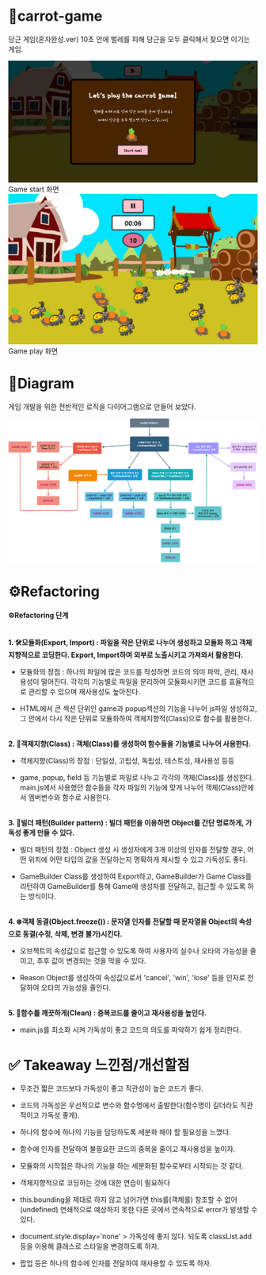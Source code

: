 # 🥕carrot-game

당근 게임(혼자완성.ver)
10초 안에 벌레를 피해 당근을 모두 클릭해서 찾으면 이기는 게임.

<img src="img/game_start_img.jpg" alt="game_start">
Game start 화면
<img src="img/game_play_img.jpg" alt="game_play">
Game play 화면

# 🎡Diagram

게임 개발을 위한 전반적인 로직을 다이어그램으로 만들어 보았다.

<img src="img/carrot.drawio.png" alt="game_start">

# ⚙️Refactoring

#### **⚙️Refactoring 단계**

<br>
<b>1. 🛠️모듈화(Export, Import) : 파일을 작은 단위로 나누어 생성하고 모듈화 하고 객체지향적으로 코딩한다. Export, Import하여 외부로 노출시키고 가져와서 활용한다.</b>

- 모듈화의 장점 : 하나의 파일에 많은 코드를 작성하면 코드의 의미 파악, 관리, 재사용성이 떨어진다. 각각의 기능별로 파일을 분리하여 모듈화시키면 코드를 효율적으로 관리할 수 있으며 재사용성도 높아진다.

- HTML에서 큰 섹션 단위인 game과 popup섹션의 기능을 나누어 js파일 생성하고, 그 안에서 다시 작은 단위로 모듈화하여 객체지향적(Class)으로 함수를 활용한다.

<br>
<b>2. 🧩객제지향(Class) : 객체(Class)를 생성하여 함수들을 기능별로 나누어 사용한다.</b>

- 객체지향(Class)의 장점 : 단일성, 고립성, 독립성, 테스트성, 재사용성 등등

- game, popup, field 등 기능별로 파일로 나누고 각각의 객체(Class)를 생성한다. main.js에서 사용했던 함수들을 각자 파일의 기능에 맞게 나누어 객체(Class)안에서 멤버변수와 함수로 사용한다.

<br>
<b>3. 🔗빌더 패턴(Builder pattern) : 빌더 패턴을 이용하면 Object를 간단 명료하게, 가독성 좋게 만들 수 있다.</b>

- 빌더 패턴의 장점 : Object 생성 시 생성자에게 3개 이상의 인자를 전달할 경우, 어떤 위치에 어떤 타입의 값을 전달하는지 명확하게 제시할 수 있고 가독성도 좋다.

- GameBuilder Class를 생성하여 Export하고, GameBuilder가 Game Class를 리턴하여 GameBuilder를 통해 Game에 생성자를 전달하고, 접근할 수 있도록 하는 방식이다.

<br>
<b>4. ❄️객체 동결(Object.freeze()) : 문자열 인자를 전달할 때 문자열을 Object의 속성으로 동결(수정, 삭제, 변경 불가)시킨다.</b>

- 오브젝트의 속성값으로 접근할 수 있도록 하여 사용자의 실수나 오타의 가능성을 줄이고, 추후 값이 변경되는 것을 막을 수 있다.

- Reason Object를 생성하여 속성값으로서 'cancel', 'win', 'lose' 등을 인자로 전달하여 오타의 가능성을 줄인다.

<br>
<b>5. 🧹함수를 깨끗하게(Clean) : 중복코드를 줄이고 재사용성을 높인다.</b>

- main.js를 최소화 시켜 가독성이 좋고 코드의 의도를 파악하기 쉽게 정리한다.

# ✅ Takeaway 느낀점/개선할점

- 무조건 짧은 코드보다 가독성이 좋고 직관성이 높은 코드가 좋다.

- 코드의 가독성은 우선적으로 변수와 함수명에서 출발한다(함수명이 길더라도 직관적이고 가독성 좋게).

- 하나의 함수에 하나의 기능을 담당하도록 세분화 해야 할 필요성을 느꼈다.

- 함수에 인자를 전달하여 불필요한 코드의 중복을 줄이고 재사용성을 높이자.

- 모듈화의 시작점은 하나의 기능을 하는 세분화된 함수로부터 시작되는 것 같다.

- 객체지향적으로 코딩하는 것에 대한 연습이 필요하다

- this.bounding을 제대로 하지 않고 넘어가면 this를(객체를) 참조할 수 없어(undefined) 연쇄적으로 예상하지 못한 다른 곳에서 연속적으로 error가 발생할 수 있다.

- document.style.display='none' > 가독성에 좋지 않다. 되도록 classList.add 등을 이용해 클래스로 스타일을 변경하도록 하자.

- 팝업 등은 하나의 함수에 인자를 전달하여 재사용할 수 있도록 하자.
